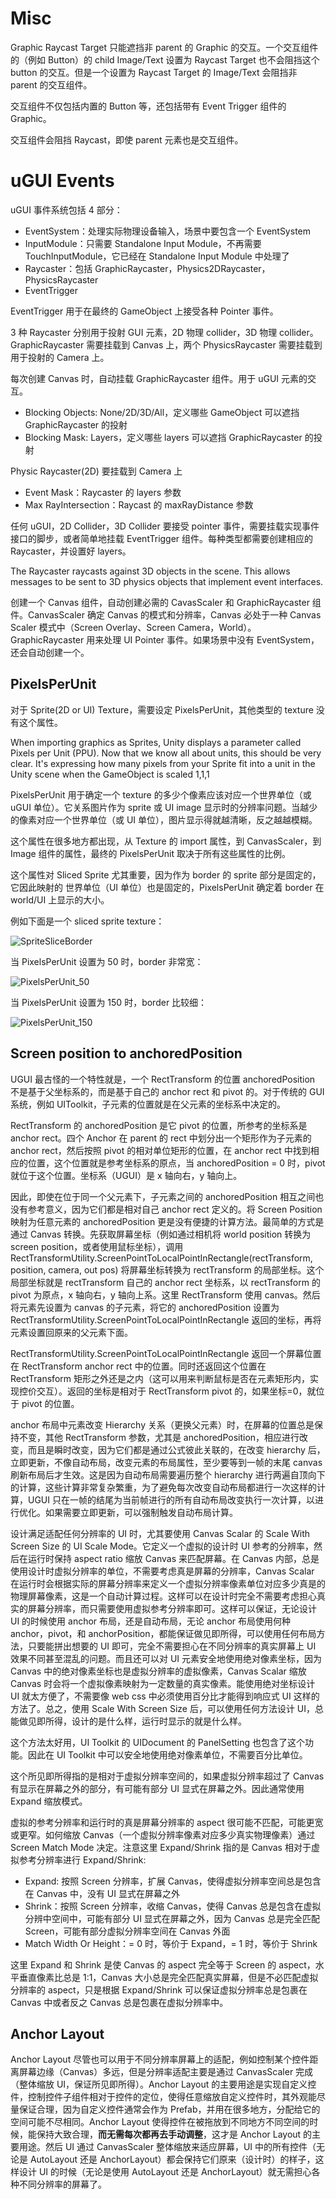 # Misc

Graphic Raycast Target 只能遮挡非 parent 的 Graphic 的交互。一个交互组件的（例如 Button）的 child Image/Text 设置为 Raycast Target 也不会阻挡这个 button 的交互。但是一个设置为 Raycast Target 的 Image/Text 会阻挡非 parent 的交互组件。

交互组件不仅包括内置的 Button 等，还包括带有 Event Trigger 组件的 Graphic。

交互组件会阻挡 Raycast，即使 parent 元素也是交互组件。

# uGUI Events

uGUI 事件系统包括 4 部分：

- EventSystem：处理实际物理设备输入，场景中要包含一个 EventSystem
- InputModule：只需要 Standalone Input Module，不再需要 TouchInputModule，它已经在 Standalone Input Module 中处理了
- Raycaster：包括 GraphicRaycaster，Physics2DRaycaster，PhysicsRaycaster
- EventTrigger

EventTrigger 用于在最终的 GameObject 上接受各种 Pointer 事件。

3 种 Raycaster 分别用于投射 GUI 元素，2D 物理 collider，3D 物理 collider。GraphicRaycaster 需要挂载到 Canvas 上，两个 PhysicsRaycaster 需要挂载到用于投射的 Camera 上。

每次创建 Canvas 时，自动挂载 GraphicRaycaster 组件。用于 uGUI 元素的交互。

- Blocking Objects: None/2D/3D/All，定义哪些 GameObject 可以遮挡 GraphicRaycaster 的投射
- Blocking Mask: Layers，定义哪些 layers 可以遮挡 GraphicRaycaster 的投射

Physic Raycaster(2D) 要挂载到 Camera 上

- Event Mask：Raycaster 的 layers 参数
- Max RayIntersection：Raycast 的 maxRayDistance 参数

任何 uGUI，2D Collider，3D Collider 要接受 pointer 事件，需要挂载实现事件接口的脚步，或者简单地挂载 EventTrigger 组件。每种类型都需要创建相应的 Raycaster，并设置好 layers。

The Raycaster raycasts against 3D objects in the scene. This allows messages to be sent to 3D physics objects that implement event interfaces.

创建一个 Canvas 组件，自动创建必需的 CavasScaler 和 GraphicRaycaster 组件。CanvasScaler 确定 Canvas 的模式和分辨率，Canvas 必处于一种 Canvas Scaler 模式中（Screen Overlay、Screen Camera，World）。GraphicRaycaster 用来处理 UI Pointer 事件。如果场景中没有 EventSystem，还会自动创建一个。

## PixelsPerUnit

对于 Sprite(2D or UI) Texture，需要设定 PixelsPerUnit，其他类型的 texture 没有这个属性。

When importing graphics as Sprites, Unity displays a parameter called Pixels per Unit (PPU). Now that we know all about units, this should be very clear. It's expressing how many pixels from your Sprite fit into a unit in the Unity scene when the GameObject is scaled 1,1,1

PixelsPerUnit 用于确定一个 texture 的多少个像素应该对应一个世界单位（或 uGUI 单位）。它关系图片作为 sprite 或 UI image 显示时的分辨率问题。当越少的像素对应一个世界单位（或 UI 单位），图片显示得就越清晰，反之越越模糊。

这个属性在很多地方都出现，从 Texture 的 import 属性，到 CanvasScaler，到 Image 组件的属性，最终的 PixelsPerUnit 取决于所有这些属性的比例。

这个属性对 Sliced Sprite 尤其重要，因为作为 border 的 sprite 部分是固定的，它因此映射的 世界单位（UI 单位）也是固定的，PixelsPerUnit 确定着 border 在 world/UI 上显示的大小。

例如下面是一个 sliced sprite texture：

![SpriteSliceBorder](SpriteSliceBorder.png)

当 PixelsPerUnit 设置为 50 时，border 非常宽：

![PixelsPerUnit_50](PixelsPerUnit_50.png)

当 PixelsPerUnit 设置为 150 时，border 比较细：

![PixelsPerUnit_150](PixelsPerUnit_150.png)


## Screen position to anchoredPosition

UGUI 最古怪的一个特性就是，一个 RectTransform 的位置 anchoredPosition 不是基于父坐标系的，而是基于自己的 anchor rect 和 pivot 的。对于传统的 GUI 系统，例如 UIToolkit，子元素的位置就是在父元素的坐标系中决定的。

RectTransform 的 anchoredPosition 是它 pivot 的位置，所参考的坐标系是 anchor rect。四个 Anchor 在 parent 的 rect 中划分出一个矩形作为子元素的 anchor rect，然后按照 pivot 的相对单位矩形的位置，在 anchor rect 中找到相应的位置，这个位置就是参考坐标系的原点，当 anchoredPosition = 0 时，pivot 就位于这个位置。坐标系（UGUI）是 x 轴向右，y 轴向上。

因此，即使在位于同一个父元素下，子元素之间的 anchoredPosition 相互之间也没有参考意义，因为它们都是相对自己 anchor rect 定义的。将 Screen Position 映射为任意元素的 anchoredPosition 更是没有便捷的计算方法。最简单的方式是通过 Canvas 转换。先获取屏幕坐标（例如通过相机将 world position 转换为 screen position，或者使用鼠标坐标），调用 RectTransformUtility.ScreenPointToLocalPointInRectangle(rectTransform, position, camera, out pos) 将屏幕坐标转换为 rectTransform 的局部坐标。这个局部坐标就是 rectTransform 自己的 anchor rect 坐标系，以 rectTransform 的 pivot 为原点，x 轴向右，y 轴向上系。这里 RectTransform 使用 canvas。然后将元素先设置为 canvas 的子元素，将它的 anchoredPosition 设置为 RectTransformUtility.ScreenPointToLocalPointInRectangle 返回的坐标，再将元素设置回原来的父元素下面。

RectTransformUtility.ScreenPointToLocalPointInRectangle 返回一个屏幕位置在 RectTransform anchor rect 中的位置。同时还返回这个位置在 RectTransform 矩形之外还是之内（这可以用来判断鼠标是否在元素矩形内，实现控价交互）。返回的坐标是相对于 RectTransform pivot 的，如果坐标=0，就位于 pivot 的位置。

anchor 布局中元素改变 Hierarchy 关系（更换父元素）时，在屏幕的位置总是保持不变，其他 RectTransform 参数，尤其是 anchoredPosition，相应进行改变，而且是瞬时改变，因为它们都是通过公式彼此关联的，在改变 hierarchy 后，立即更新，不像自动布局，改变元素的布局属性，至少要等到一帧的末尾 canvas 刷新布局后才生效。这是因为自动布局需要遍历整个 hierarchy 进行两遍自顶向下的计算，这些计算非常复杂繁重，为了避免每次改变自动布局都进行一次这样的计算，UGUI 只在一帧的结尾为当前帧进行的所有自动布局改变执行一次计算，以进行优化。如果需要立即更新，可以强制触发自动布局计算。

设计满足适配任何分辨率的 UI 时，尤其要使用 Canvas Scalar 的 Scale With Screen Size 的 UI Scale Mode。它定义一个虚拟的设计时 UI 参考的分辨率，然后在运行时保持 aspect ratio 缩放 Canvas 来匹配屏幕。在 Canvas 内部，总是使用设计时虚拟分辨率的单位，不需要考虑真是屏幕的分辨率，Canvas Scalar 在运行时会根据实际的屏幕分辨率来定义一个虚拟分辨率像素单位对应多少真是的物理屏幕像素，这是一个自动计算过程。这样可以在设计时完全不需要考虑担心真实的屏幕分辨率，而只需要使用虚拟参考分辨率即可。这样可以保证，无论设计 UI 的时候使用 anchor 布局，还是自动布局，无论 anchor 布局使用何种 anchor，pivot，和 anchorPosition，都能保证做见即所得，可以使用任何布局方法，只要能拼出想要的 UI 即可，完全不需要担心在不同分辨率的真实屏幕上 UI 效果不同甚至混乱的问题。而且还可以对 UI 元素安全地使用绝对像素坐标，因为 Canvas 中的绝对像素坐标也是虚拟分辨率的虚拟像素，Canvas Scalar 缩放 Canvas 时会将一个虚拟像素映射为一定数量的真实像素。能使用绝对坐标设计 UI 就太方便了，不需要像 web css 中必须使用百分比才能得到响应式 UI 这样的方法了。总之，使用 Scale With Screen Size 后，可以使用任何方法设计 UI，总能做见即所得，设计的是什么样，运行时显示的就是什么样。

这个方法太好用，UI Toolkit 的 UIDocument 的 PanelSetting 也包含了这个功能。因此在 UI Toolkit 中可以安全地使用绝对像素单位，不需要百分比单位。

这个所见即所得指的是相对于虚拟分辨率空间的，如果虚拟分辨率超过了 Canvas 有显示在屏幕之外的部分，有可能有部分 UI 显式在屏幕之外。因此通常使用 Expand 缩放模式。

虚拟的参考分辨率和运行时的真是屏幕分辨率的 aspect 很可能不匹配，可能更宽或更窄。如何缩放 Canvas（一个虚拟分辨率像素对应多少真实物理像素）通过 Screen Match Mode 决定。注意这里 Expand/Shrink 指的是 Canvas 相对于虚拟参考分辨率进行 Expand/Shrink:

- Expand: 按照 Screen 分辨率，扩展 Canvas，使得虚拟分辨率空间总是包含在 Canvas 中，没有 UI 显式在屏幕之外
- Shrink：按照 Screen 分辨率，收缩 Canvas，使得 Canvas 总是包含在虚拟分辨中空间中，可能有部分 UI 显式在屏幕之外，因为 Canvas 总是完全匹配 Screen，可能有部分虚拟分辨率空间在 Canvas 外面
- Match Width Or Height：= 0 时，等价于 Expand，= 1 时，等价于 Shrink

这里 Expand 和 Shrink 是使 Canvas 的 aspect 完全等于 Screen 的 aspect，水平垂直像素比总是 1:1，Canvas 大小总是完全匹配真实屏幕，但是不必匹配虚拟分辨率的 aspect，只是根据 Expand/Shrink 可以保证虚拟分辨率总是包裹在 Canvas 中或者反之 Canvas 总是包裹在虚拟分辨率中。

## Anchor Layout

Anchor Layout 尽管也可以用于不同分辨率屏幕上的适配，例如控制某个控件距离屏幕边缘（Canvas）多远，但是分辨率适配主要是通过 CanvasScaler 完成（整体缩放 UI，保证所见即所得）。Anchor Layout 的主要用途是实现自定义控件，控制控件子组件相对于控件的定位，使得任意缩放自定义控件时，其外观能尽量保证合理，因为自定义控件通常会作为 Prefab，并用在很多地方，分配给它的空间可能不尽相同。Anchor Layout 使得控件在被拖放到不同地方不同空间的时候，能保持大致合理，**而无需每次都再去手动调整**，这才是 Anchor Layout 的主要用途。然后 UI 通过 CanvasScaler 整体缩放来适应屏幕，UI 中的所有控件（无论是 AutoLayout 还是 AnchorLayout）都会保持它们原来（设计时）的样子，这样设计 UI 的时候（无论是使用 AutoLayout 还是 AnchorLayout）就无需担心各种不同分辨率的屏幕了。

